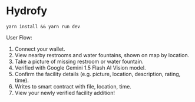 # Hydrofy

```
yarn install && yarn run dev
```

User Flow:

1. Connect your wallet.
2. View nearby restrooms and water fountains, shown on map by location.
3. Take a picture of missing restroom or water fountain.
4. Verified with Google Gemini 1.5 Flash AI Vision model.
5. Confirm the facility details (e.g. picture, location, description, rating, time).
6. Writes to smart contract with file, location, time.
7. View your newly verified facility addition!
